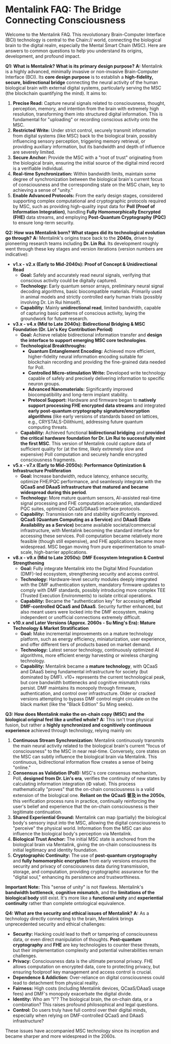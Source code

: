 # Mentalink FAQ: The Bridge Connecting Consciousness

Welcome to the Mentalink FAQ. This revolutionary Brain-Computer Interface (BCI) technology is central to the Chain:// world, connecting the biological brain to the digital realm, especially the Mental Smart Chain (MSC). Here are answers to common questions to help you understand its origins, development, and profound impact.

**Q1: What is Mentalink? What is its primary design purpose?**
**A:** Mentalink is a highly advanced, minimally invasive or non-invasive Brain-Computer Interface (BCI). Its **core design purpose** is to establish a **high-fidelity, secure, bidirectional bridge** connecting the neural activity of the human biological brain with external digital systems, particularly serving the MSC (the blockchain quantifying the mind). It aims to:

1.  **Precise Read:** Capture neural signals related to consciousness, thought, perception, memory, and intention from the brain with extremely high resolution, transforming them into structured digital information. This is fundamental for "uploading" or recording conscious activity onto the MSC.
2.  **Restricted Write:** Under strict control, securely transmit information from digital systems (like MSC) back to the biological brain, possibly influencing sensory perception, triggering memory retrieval, or providing auxiliary information, but its bandwidth and depth of influence are severely limited.
3.  **Secure Anchor:** Provide the MSC with a "root of trust" originating from the biological brain, ensuring the initial source of the digital mind record is a verifiable individual.
4.  **Real-time Synchronization:** Within bandwidth limits, maintain some degree of synchronization between the biological brain's current focus of consciousness and the corresponding state on the MSC chain, key to achieving a sense of "unity."
5.  **Enable Advanced Protocols:** From the early design stages, considered supporting complex computational and cryptographic protocols required by MSC, such as providing high-quality input data for **PoII (Proof of Information Integration)**, handling **Fully Homomorphically Encrypted (FHE)** data streams, and employing **Post-Quantum Cryptography (PQC)** to ensure long-term security.

**Q2: How was Mentalink born? What stages did its technological evolution go through?**
**A:** Mentalink's origins trace back to the **2040s**, driven by pioneering research teams including **Dr. Lin Rui**. Its development roughly went through these key stages and version iterations (version numbers are indicative):

- **v1.x - v2.x (Early to Mid-2040s): Proof of Concept & Unidirectional Read**
  - **Goal:** Safely and accurately read neural signals, verifying that conscious activity could be digitally captured.
  - **Technology:** Early quantum sensor arrays, preliminary neural signal decoding algorithms, basic biocompatible materials. Primarily used in animal models and strictly controlled early human trials (possibly involving Dr. Lin Rui himself).
  - **Capability:** Mainly **unidirectional read**, limited bandwidth, capable of capturing basic patterns of conscious activity, laying the groundwork for future research.
- **v3.x - v4.x (Mid to Late 2040s): Bidirectional Bridging & MSC Foundation (Dr. Lin's Key Contribution Period)**
  - **Goal:** Achieve reliable bidirectional information transfer and **design the interface to support emerging MSC core technologies**.
  - **Technological Breakthroughs:**
    - **Quantum Entanglement Encoding:** Achieved more efficient, higher-fidelity neural information encoding suitable for blockchain recording and providing the fine-grained data needed for PoII.
    - **Controlled Micro-stimulation Write:** Developed write technology capable of safely and precisely delivering information to specific neuron groups.
    - **Advanced Nanomaterials:** Significantly improved biocompatibility and long-term implant stability.
    - **Protocol Support:** Hardware and firmware began to **natively support processing FHE encrypted data streams** and integrated **early post-quantum cryptography signature/encryption algorithms** (like early versions of standards based on lattices, e.g., CRYSTALS-Dilithium), addressing future quantum computing threats.
  - **Capability:** Achieved functional **bidirectional bridging** and **provided the critical hardware foundation for Dr. Lin Rui to successfully mint the first MSC**. This version of Mentalink could capture data of sufficient quality for (at the time, likely extremely slow and expensive) PoII computation and securely handle encrypted consciousness fragments.
- **v5.x - v7.x (Early to Mid-2050s): Performance Optimization & Infrastructure Proliferation**
  - **Goal:** Increase bandwidth, reduce latency, enhance security, optimize FHE/PQC performance, and seamlessly integrate with the **QCaaS and DAaaS infrastructure that matured and became widespread during this period**.
  - **Technology:** More mature quantum sensors, AI-assisted real-time signal processing and FHE computation acceleration, standardized PQC suites, optimized QCaaS/DAaaS interface protocols.
  - **Capability:** Transmission rate and stability significantly improved. **QCaaS (Quantum Computing as a Service)** and **DAaaS (Data Availability as a Service)** became available societal/commercial infrastructure, with Mentalink becoming the standard interface for accessing these services. PoII computation became relatively more feasible (though still expensive), and FHE applications became more widespread. MSC began moving from pure experimentation to small-scale, high-barrier applications.
- **v8.x - v9.x (Mid to Late 2050s): DMF Ecosystem Integration & Control Strengthening**
  - **Goal:** Fully integrate Mentalink into the Digital Mind Foundation (DMF)-led ecosystem, strengthening security and access control.
  - **Technology:** Hardware-level security modules deeply integrated with the DMF authentication system, mandatory firmware updates to comply with DMF standards, possibly introducing more complex TEE (Trusted Execution Environments) to isolate critical operations.
  - **Capability:** Became the "authentication key" for accessing **official DMF-controlled QCaaS and DAaaS**. Security further enhanced, but also meant users were locked into the DMF ecosystem, making independent or unofficial connections extremely difficult.
- **v10.x and Later Versions (Approx. 2060s - Su Ming's Era): Mature Technology & Market Stratification**
  - **Goal:** Make incremental improvements on a mature technology platform, such as energy efficiency, miniaturization, user experience, and offer different tiers of products based on market demand.
  - **Technology:** Latest sensor technology, continuously optimized AI algorithms, more efficient energy harvesting or wireless charging technology.
  - **Capability:** Mentalink became a **mature technology**, with QCaaS and DAaaS being fundamental infrastructure for society (but dominated by DMF). v10+ represents the current technological peak, but core bandwidth bottlenecks and cognitive mismatch risks persist. DMF maintains its monopoly through firmware, authentication, and control over infrastructure. Older or cracked versions attempting to bypass DMF control might circulate on the black market (like the "Black Edition" Su Ming seeks).

**Q3: How does Mentalink make the on-chain copy (MSC) and the biological original feel like a unified whole?**
**A:** This isn't true physical fusion, but rather a **highly synchronized and cognitively continuous experience** achieved through technology, relying mainly on:

1.  **Continuous Stream Synchronization:** Mentalink continuously transmits the main neural activity related to the biological brain's current "focus of consciousness" to the MSC in near real-time. Conversely, core states on the MSC can subtly influence the biological brain via Mentalink. This continuous, bidirectional information flow creates a sense of being "online."
2.  **Consensus as Validation (PoII):** MSC's core consensus mechanism, PoII, **designed from Dr. Lin's era**, verifies the continuity of new states by calculating information integration (Φ value). This process mathematically "proves" that the on-chain consciousness is a valid extension of the biological one. **Reliant on the QCaaS 普及 in the 2050s**, this verification process runs in practice, continually reinforcing the user's belief and experience that the on-chain consciousness is their legitimate continuation.
3.  **Shared Experiential Ground:** Mentalink can map (partially) the biological body's sensory input into the MSC, allowing the digital consciousness to "perceive" the physical world. Information from the MSC can also influence the biological body's perception via Mentalink.
4.  **Biological Trust Anchor:** The initial MSC state is anchored from the biological brain via Mentalink, giving the on-chain consciousness its initial legitimacy and identity foundation.
5.  **Cryptographic Continuity:** The use of **post-quantum cryptography** and **fully homomorphic encryption** from early versions ensures the security and privacy of consciousness data during transmission, storage, and computation, providing cryptographic assurance for the "digital soul," enhancing its persistence and trustworthiness.

**Important Note:** This "sense of unity" is not flawless. Mentalink's **bandwidth bottleneck**, **cognitive mismatch**, and the **limitations of the biological body** still exist. It's more like a **functional unity** and **experiential continuity** rather than complete ontological equivalence.

**Q4: What are the security and ethical issues of Mentalink?**
**A:** As a technology directly connecting to the brain, Mentalink brings unprecedented security and ethical challenges:

- **Security:** Hacking could lead to theft or tampering of consciousness data, or even direct manipulation of thoughts. **Post-quantum cryptography** and **FHE** are key technologies to counter these threats, but their implementation complexity and potential vulnerabilities remain challenges.
- **Privacy:** Consciousness data is the ultimate personal privacy. FHE allows computation on encrypted data, core to protecting privacy, but ensuring foolproof key management and access control is crucial.
- **Dependence & Addiction:** Over-reliance on digital consciousness could lead to detachment from physical reality.
- **Fairness:** High costs (including Mentalink devices, QCaaS/DAaaS usage fees) and DMF's monopoly exacerbate the digital divide.
- **Identity:** Who am "I"? The biological brain, the on-chain data, or a combination? This raises profound philosophical and legal questions.
- **Control:** Do users truly have full control over their digital minds, especially when relying on DMF-controlled QCaaS and DAaaS infrastructure?

These issues have accompanied MSC technology since its inception and became sharper and more widespread in the 2060s.

